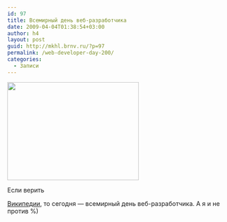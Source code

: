 ```yaml
---
id: 97
title: Всемирный день веб-разработчика
date: 2009-04-04T01:38:54+03:00
author: h4
layout: post
guid: http://mkhl.brnv.ru/?p=97
permalink: /web-developer-day-200/
categories:
  - Записи
---
```

<p style="center;">
  <img class="aligncenter" src="http://img-fotki.yandex.ru/get/3212/h404.9/0_2a1b8_e127826f_M" alt="" width="300" height="224" />
</p>

Если верить

[Википедии](http://ru.wikipedia.org/wiki/4_%D0%B0%D0%BF%D1%80%D0%B5%D0%BB%D1%8F#.D0.9F.D1.80.D0.B8.D0.BC.D0.B5.D1.82.D1.8B), то сегодня — всемирный день веб-разработчика. А я и не против %)